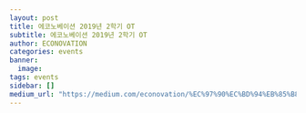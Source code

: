 ```yaml
---
layout: post
title: 에코노베이션 2019년 2학기 OT
subtitle: 에코노베이션 2019년 2학기 OT
author: ECONOVATION
categories: events
banner:
  image:
tags: events
sidebar: []
medium_url: "https://medium.com/econovation/%EC%97%90%EC%BD%94%EB%85%B8%EB%B2%A0%EC%9D%B4%EC%85%98-2019%EB%85%84-2%ED%95%99%EA%B8%B0-ot-39014d6e34f2"
---
```

